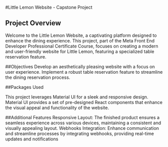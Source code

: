 #Little Lemon Website - Capstone Project

## Project Overview

Welcome to the Little Lemon Website, a captivating platform designed to enhance the dining experience. This project, part of the Meta Front End Developer Professional Certificate Course, focuses on creating a modern and user-friendly website for Little Lemon, featuring a specialized table reservation feature.


##Objectives
Develop an aesthetically pleasing website with a focus on user experience.
Implement a robust table reservation feature to streamline the dining reservation process.

##Packages Used

This project leverages Material UI for a sleek and responsive design. Material UI provides a set of pre-designed React components that enhance the visual appeal and functionality of the website.

##Additional Features
Responsive Layout: The finished product ensures a seamless experience across various devices, maintaining a consistent and visually appealing layout.
Webhooks Integration: Enhance communication and streamline processes by integrating webhooks, providing real-time updates and notifications

